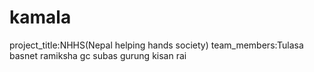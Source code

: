 # kamala
project_title:NHHS(Nepal helping hands society)
team_members:Tulasa basnet
ramiksha gc
subas gurung
kisan rai
 
